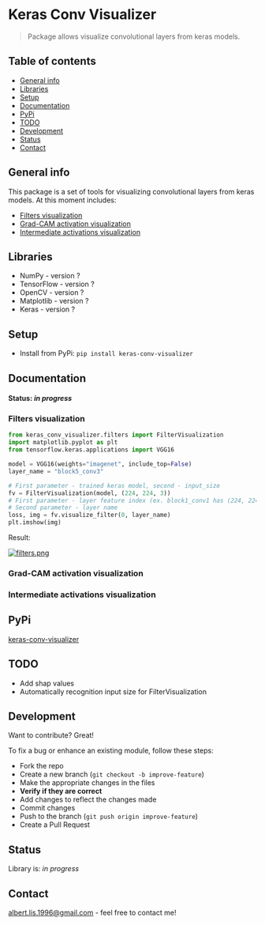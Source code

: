 # Keras Conv Visualizer
> Package allows visualize convolutional layers from keras models.

## Table of contents
* [General info](#general-info)
* [Libraries](#libraries)
* [Setup](#setup)
* [Documentation](#documentation)
* [PyPi](#pypi)
* [TODO](#todo)
* [Development](#development)
* [Status](#status)
* [Contact](#contact)

## General info
This package is a set of tools for visualizing convolutional layers from keras models. At this moment includes:
* [Filters visualization](#filters-visualization)
* [Grad-CAM activation visualization](#grad-cam)
* [Intermediate activations visualization](#intermediate-activations-visualization)

## Libraries
- NumPy - version ?
- TensorFlow - version ?
- OpenCV - version ?
- Matplotlib - version ?
- Keras - version ?

## Setup
* Install from PyPi: `pip install keras-conv-visualizer`

## Documentation
#### Status: _in progress_
### Filters visualization
```python
from keras_conv_visualizer.filters import FilterVisualization
import matplotlib.pyplot as plt
from tensorflow.keras.applications import VGG16

model = VGG16(weights="imagenet", include_top=False)
layer_name = "block5_conv3"

# First parameter - trained keras model, second - input_size
fv = FilterVisualization(model, (224, 224, 3))
# First parameter - layer feature index (ex. block1_conv1 has (224, 224, 64) index is from 0 to 63)
# Second parameter - layer name
loss, img = fv.visualize_filter(0, layer_name)
plt.imshow(img)
```
Result:

[![filters.png](https://i.postimg.cc/YCxdK1nP/filters.png)](https://postimg.cc/Mnv71j80)

<h3 id="grad-cam">Grad-CAM activation visualization</h3>


### Intermediate activations visualization

## PyPi
[keras-conv-visualizer](https://pypi.org/project/keras-conv-visualizer/)

## TODO
- Add shap values
- Automatically recognition input size for FilterVisualization

## Development
Want to contribute? Great!

To fix a bug or enhance an existing module, follow these steps:

* Fork the repo
* Create a new branch (`git checkout -b improve-feature`)
* Make the appropriate changes in the files
* **Verify if they are correct**
* Add changes to reflect the changes made
* Commit changes
* Push to the branch (`git push origin improve-feature`)
* Create a Pull Request

## Status
Library is: _in progress_

## Contact
albert.lis.1996@gmail.com - feel free to contact me!
